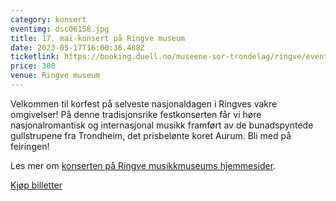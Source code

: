 ```yaml
---
category: konsert
eventimg: dsc06158.jpg
title: 17. mai-konsert på Ringve museum
date: 2023-05-17T16:00:36.488Z
ticketlink: https://booking.duell.no/museene-sor-trondelag/ringve/event/korkonsert-med-aurum
price: 300
venue: Ringve museum
---
```

Velkommen til korfest på selveste nasjonaldagen i Ringves vakre omgivelser! På denne tradisjonsrike festkonserten får vi høre nasjonalromantisk og internasjonal musikk framført av de bunadspyntede gullstrupene fra Trondheim, det prisbelønte koret Aurum. Bli med på feiringen!

Les mer om [konserten på Ringve musikkmuseums hjemmesider](https://ringve.no/2023-var/korkonsert-med-aurum).

[Kjøp billetter](https://booking.duell.no/museene-sor-trondelag/ringve/event/korkonsert-med-aurum)
